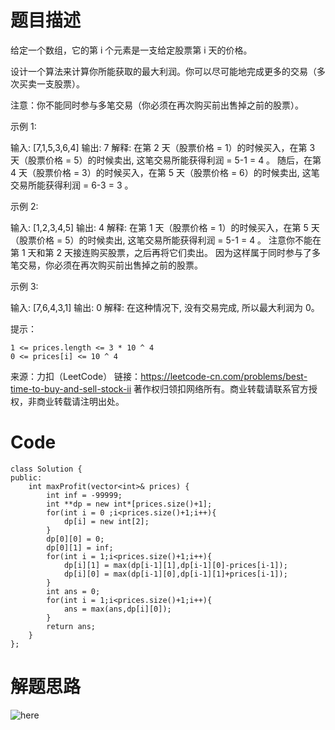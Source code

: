 # 题目描述
给定一个数组，它的第 i 个元素是一支给定股票第 i 天的价格。

设计一个算法来计算你所能获取的最大利润。你可以尽可能地完成更多的交易（多次买卖一支股票）。

注意：你不能同时参与多笔交易（你必须在再次购买前出售掉之前的股票）。

 

示例 1:

输入: [7,1,5,3,6,4]
输出: 7
解释: 在第 2 天（股票价格 = 1）的时候买入，在第 3 天（股票价格 = 5）的时候卖出, 这笔交易所能获得利润 = 5-1 = 4 。
     随后，在第 4 天（股票价格 = 3）的时候买入，在第 5 天（股票价格 = 6）的时候卖出, 这笔交易所能获得利润 = 6-3 = 3 。

示例 2:

输入: [1,2,3,4,5]
输出: 4
解释: 在第 1 天（股票价格 = 1）的时候买入，在第 5 天 （股票价格 = 5）的时候卖出, 这笔交易所能获得利润 = 5-1 = 4 。
     注意你不能在第 1 天和第 2 天接连购买股票，之后再将它们卖出。
     因为这样属于同时参与了多笔交易，你必须在再次购买前出售掉之前的股票。

示例 3:

输入: [7,6,4,3,1]
输出: 0
解释: 在这种情况下, 没有交易完成, 所以最大利润为 0。

 

提示：

    1 <= prices.length <= 3 * 10 ^ 4
    0 <= prices[i] <= 10 ^ 4

来源：力扣（LeetCode）
链接：https://leetcode-cn.com/problems/best-time-to-buy-and-sell-stock-ii
著作权归领扣网络所有。商业转载请联系官方授权，非商业转载请注明出处。

# Code
```
class Solution {
public:
    int maxProfit(vector<int>& prices) {
        int inf = -99999;
        int **dp = new int*[prices.size()+1];
        for(int i = 0 ;i<prices.size()+1;i++){
            dp[i] = new int[2];
        }
        dp[0][0] = 0;
        dp[0][1] = inf;
        for(int i = 1;i<prices.size()+1;i++){
            dp[i][1] = max(dp[i-1][1],dp[i-1][0]-prices[i-1]);
            dp[i][0] = max(dp[i-1][0],dp[i-1][1]+prices[i-1]);
        }
        int ans = 0;
        for(int i = 1;i<prices.size()+1;i++){
            ans = max(ans,dp[i][0]);
        }
        return ans;
    }
};
```
# 解题思路
![here](https://leetcode-cn.com/problems/best-time-to-buy-and-sell-stock-with-transaction-fee/solution/yi-ge-fang-fa-tuan-mie-6-dao-gu-piao-wen-ti-by-l-2/)
